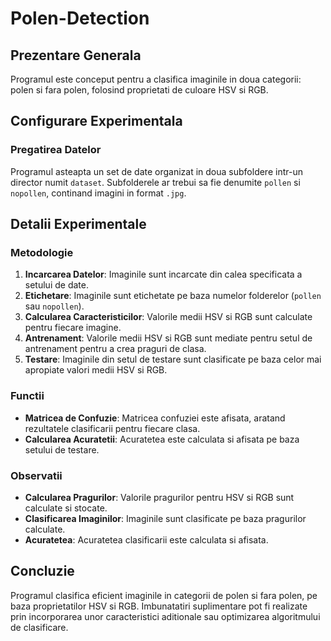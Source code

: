 # Polen-Detection

## Prezentare Generala

Programul este conceput pentru a clasifica imaginile in doua categorii: polen si fara polen, folosind proprietati de culoare HSV si RGB.

## Configurare Experimentala

### Pregatirea Datelor

Programul asteapta un set de date organizat in doua subfoldere intr-un director numit `dataset`. Subfolderele ar trebui sa fie denumite `pollen` si `nopollen`, continand imagini in format `.jpg`.

## Detalii Experimentale

### Metodologie

1. **Incarcarea Datelor**: Imaginile sunt incarcate din calea specificata a setului de date.
2. **Etichetare**: Imaginile sunt etichetate pe baza numelor folderelor (`pollen` sau `nopollen`).
3. **Calcularea Caracteristicilor**: Valorile medii HSV si RGB sunt calculate pentru fiecare imagine.
4. **Antrenament**: Valorile medii HSV si RGB sunt mediate pentru setul de antrenament pentru a crea praguri de clasa.
5. **Testare**: Imaginile din setul de testare sunt clasificate pe baza celor mai apropiate valori medii HSV si RGB.

### Functii

- **Matricea de Confuzie**: Matricea confuziei este afisata, aratand rezultatele clasificarii pentru fiecare clasa.
- **Calcularea Acuratetii**: Acuratetea este calculata si afisata pe baza setului de testare.

### Observatii

- **Calcularea Pragurilor**: Valorile pragurilor pentru HSV si RGB sunt calculate si stocate.
- **Clasificarea Imaginilor**: Imaginile sunt clasificate pe baza pragurilor calculate.
- **Acuratetea**: Acuratetea clasificarii este calculata si afisata.

## Concluzie

Programul clasifica eficient imaginile in categorii de polen si fara polen, pe baza proprietatilor HSV si RGB. Imbunatatiri suplimentare pot fi realizate prin incorporarea unor caracteristici aditionale sau optimizarea algoritmului de clasificare.
